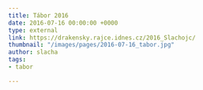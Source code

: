 ```yaml
---
title: Tábor 2016
date: 2016-07-16 00:00:00 +0000
type: external
link: https://drakensky.rajce.idnes.cz/2016_Slachojc/
thumbnail: "/images/pages/2016-07-16_tabor.jpg"
author: slacha
tags:
- tabor

---
```

